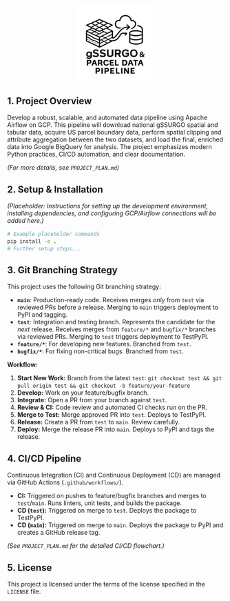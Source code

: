 <p align="center">
  <img src="gSSURGO_logo.png" alt="gSSURGO Logo" width="35%">
</p>


## 1. Project Overview

Develop a robust, scalable, and automated data pipeline using Apache Airflow on GCP. This pipeline will download national gSSURGO spatial and tabular data, acquire US parcel boundary data, perform spatial clipping and attribute aggregation between the two datasets, and load the final, enriched data into Google BigQuery for analysis. The project emphasizes modern Python practices, CI/CD automation, and clear documentation.

*(For more details, see `PROJECT_PLAN.md`)*

## 2. Setup & Installation

*(Placeholder: Instructions for setting up the development environment, installing dependencies, and configuring GCP/Airflow connections will be added here.)*

```bash
# Example placeholder commands
pip install -e .
# Further setup steps...
```

## 3. Git Branching Strategy

This project uses the following Git branching strategy:

*   **`main`**: Production-ready code. Receives merges *only* from `test` via reviewed PRs before a release. Merging to `main` triggers deployment to PyPI and tagging.
*   **`test`**: Integration and testing branch. Represents the candidate for the *next* release. Receives merges from `feature/*` and `bugfix/*` branches via reviewed PRs. Merging to `test` triggers deployment to TestPyPI.
*   **`feature/*`**: For developing new features. Branched from `test`.
*   **`bugfix/*`**: For fixing non-critical bugs. Branched from `test`.

**Workflow:**

1.  **Start New Work:** Branch from the latest `test`: `git checkout test && git pull origin test && git checkout -b feature/your-feature`
2.  **Develop:** Work on your feature/bugfix branch.
3.  **Integrate:** Open a PR from your branch against `test`.
4.  **Review & CI:** Code review and automated CI checks run on the PR.
5.  **Merge to Test:** Merge approved PR into `test`. Deploys to TestPyPI.
6.  **Release:** Create a PR from `test` to `main`. Review carefully.
7.  **Deploy:** Merge the release PR into `main`. Deploys to PyPI and tags the release.

## 4. CI/CD Pipeline

Continuous Integration (CI) and Continuous Deployment (CD) are managed via GitHub Actions (`.github/workflows/`).

*   **CI:** Triggered on pushes to feature/bugfix branches and merges to `test`/`main`. Runs linters, unit tests, and builds the package.
*   **CD (`test`):** Triggered on merge to `test`. Deploys the package to TestPyPI.
*   **CD (`main`):** Triggered on merge to `main`. Deploys the package to PyPI and creates a GitHub release tag.

*(See `PROJECT_PLAN.md` for the detailed CI/CD flowchart.)*

## 5. License

This project is licensed under the terms of the license specified in the `LICENSE` file.